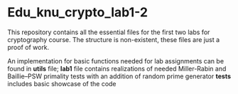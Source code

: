 # Edu_knu_crypto_lab1-2

This repository contains all the essential files for the first two labs for cryptography course. The structure is non-existent, these files are just a proof of work. 

An implementation for basic functions needed for lab assignments can be found in **utils** file;
**lab1** file contains realizations of needed Miller-Rabin and Baillie–PSW primality tests with an addition of random prime generator
**tests** includes basic showcase of the code
